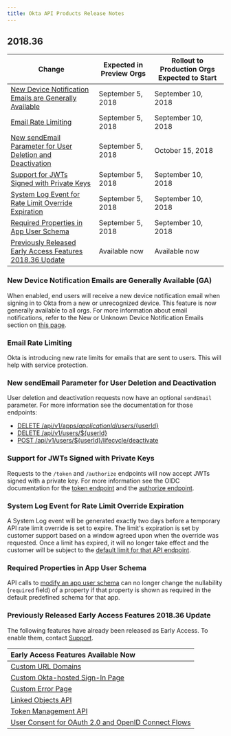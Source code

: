 ```yaml
---
title: Okta API Products Release Notes
---
```


## 2018.36

| Change                                                                                                               | Expected in Preview Orgs | Rollout to Production Orgs Expected to Start |
| -------------------------------------------------------------------------------------------------------------------- | ------------------------ | -------------------------------------------- |
| [New Device Notification Emails are Generally Available](#new-device-notification-emails-are-generally-available-ga)       | September 5, 2018           | September 10, 2018                               |
| [Email Rate Limiting](#email-rate-limiting)                          | September 5, 2018           | September 10, 2018                              |
| [New sendEmail Parameter for User Deletion and Deactivation](#new-sendemail-parameter-for-user-deletion-and-deactivation)                          | September 5, 2018           | October 15, 2018                              |
| [Support for JWTs Signed with Private Keys](#support-for-jwts-signed-with-private-keys)                          | September 5, 2018           | September 10, 2018                              |
| [System Log Event for Rate Limit Override Expiration](#system-log-event-for-rate-limit-override-expiration)                          | September 5, 2018           | September 10, 2018                              |
| [Required Properties in App User Schema](#required-properties-in-app-user-schema)                          | September 5, 2018           | September 10, 2018                              |
| [Previously Released Early Access Features 2018.36 Update](#previously-released-early-access-features-2018-36-update) | Available now            | Available now                                |

### New Device Notification Emails are Generally Available (GA)

When enabled, end users will receive a new device notification email when signing in to Okta from a new or unrecognized device. This feature is now generally available to all orgs. For more information about email notifications, refer to the New or Unknown Device Notification Emails section on [this page](https://help.okta.com/en/prod/Content/Topics/Security/Security_General.htm). <!--OKTA-186366-->

### Email Rate Limiting

Okta is introducing new rate limits for emails that are sent to users. This will help with service protection. <!--OKTA-186424-->

### New sendEmail Parameter for User Deletion and Deactivation

User deletion and deactivation requests now have an optional `sendEmail` parameter. For more information see the documentation for those endpoints:

* [DELETE /api/v1/apps/${applicationId}/users/${userId}](/docs/reference/api/apps/#remove-user-from-application)
* [DELETE /api/v1/users/${userId}](/docs/api/resources/users/#delete-user)
* [POST /api/v1/users/${userId}/lifecycle/deactivate](/docs/api/resources/users/#deactivate-user)

<!--OKTA-185729-->

### Support for JWTs Signed with Private Keys

Requests to the `/token` and `/authorize` endpoints will now accept JWTs signed with a private key. For more information see the OIDC documentation for the [token endpoint](/docs/reference/api/oidc/#token) and the [authorize endpoint](/docs/reference/api/oidc/#authorize). <!--OKTA-181514 + OKTA-186410-->

### System Log Event for Rate Limit Override Expiration

A System Log event will be generated exactly two days before a temporary API rate limit override is set to expire. The limit's expiration is set by customer support based on a window agreed upon when the override was requested. Once a limit has expired, it will no longer take effect and the customer will be subject to the [default limit for that API endpoint](/docs/reference/rate-limits/). <!--OKTA-173997-->

### Required Properties in App User Schema

API calls to [modify an app user schema](/docs/api/resources/schemas/#update-app-user-profile-schema-property) can no longer change the nullability (`required` field) of a property if that property is shown as required in the default predefined schema for that app. <!--OKTA-177449-->

### Previously Released Early Access Features 2018.36 Update

The following features have already been released as Early Access. To enable them, contact [Support](https://support.okta.com/help/open_case).

| Early Access Features Available Now
| :------------------------------------------------- |
| [Custom URL Domains](#custom-url-domains-are-in-early-access)|
| [Custom Okta-hosted Sign-In Page](#custom-okta-hosted-sign-in-page-is-in-early-access)|
| [Custom Error Page](#custom-error-page-is-in-early-access)|
| [Linked Objects API](#linked-objects-api-in-early-access-ea) |
| [Token Management API](#token-management-api-is-in-early-access-ea) |
| [User Consent for OAuth 2.0 and OpenID Connect Flows](#user-consent-for-oauth-20-and-openid-connect-flows-in-early-availability-ea) |
